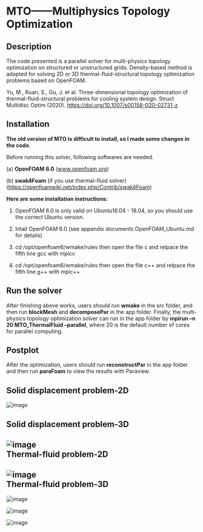  MTO——Multiphysics Topology Optimization
=========================================
Description
-----------
The code presented is a parallel solver for multi-physics topology optimization on structured or unstructured  grids. Density-based method is adopted for solving 2D or 3D thermal-fluid-structural topology optimization problems based on OpenFOAM. 

Yu, M., Ruan, S., Gu, J. et al. Three-dimensional topology optimization of thermal-fluid-structural problems for cooling system design. Struct Multidisc Optim (2020). https://doi.org/10.1007/s00158-020-02731-z 

Installation
------------
**The old version of MTO is difficult to install, so I made some changes in the code.**

Before running this solver, following softwares are needed.  

(a) **OpenFOAM 6.0**  (www.openfoam.org)

(b) **swak4Foam** (if you use thermal-fluid solver) (https://openfoamwiki.net/index.php/Contrib/swak4Foam)

**Here are some installation instructions:**

1. OpenFOAM 6.0 is only valid on Ubuntu16.04 - 18.04, so you should use the correct Ubuntu version.

2. Intall OpenFOAM 6.0 (see appendix documents OpenFOAM_Ubuntu.md for details)

3. cd /opt/openfoam6/wmake/rules then open the file c and relpace the fifth line gcc with mpicc

4. cd /opt/openfoam6/wmake/rules then open the file c++ and relpace the fifth line g++ with mpic++

Run the solver
--------------
 After finishing above works, users should run **wmake** in the src folder, and then run **blockMesh** and **decomposePar** in the app folder. Finally, the multi-physics topology optimization solver can run in the app folder by **mpirun –n 20 MTO_ThermalFluid –parallel**, where 20 is the default number of cores for parallel computing.
 
Postplot
--------
After the optimization, users should run **reconstructPar** in the app folder and then run **paraFoam** to view the results with Paraview.  

Solid displacement problem-2D  
-----------------------------
![image](https://github.com/MTopOpt/MTO/blob/master/MTO/beam_2D.gif)  

Solid displacement problem-3D  
-----------------------------
![image](https://github.com/MTopOpt/MTO/blob/master/MTO/beam_3D.gif)  
Thermal-fluid problem-2D  
------------------------
![image](https://github.com/MTopOpt/MTO/blob/master/MTO/heatsink_2D.gif)  
Thermal-fluid problem-3D  
------------------------
![image](https://github.com/MTopOpt/MTO/blob/master/MTO/heatsink_3D.gif)  

![image](https://github.com/MTopOpt/MTO/blob/master/MTO/12.gif)  

![image](https://github.com/MTopOpt/MTO/blob/master/MTO/13.gif)  
